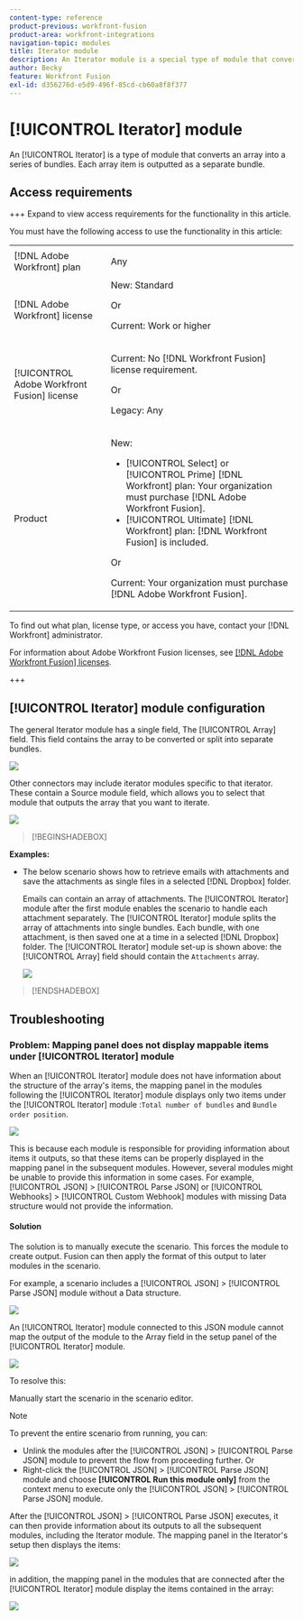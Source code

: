 ```yaml
---
content-type: reference
product-previous: workfront-fusion
product-area: workfront-integrations
navigation-topic: modules
title: Iterator module
description: An Iterator module is a special type of module that converts an array into a series of bundles. Each array item is outputted as a separate bundle.
author: Becky
feature: Workfront Fusion
exl-id: d356276d-e5d9-496f-85cd-cb60a8f8f377
---
```

# [!UICONTROL Iterator] module

<!--audited: 09/2024-->

An [!UICONTROL Iterator] is a type of module that converts an array into a series of bundles. Each array item is outputted as a separate bundle.

## Access requirements

+++ Expand to view access requirements for the functionality in this article.

You must have the following access to use the functionality in this article:

<table style="table-layout:auto">
 <col> 
 <col> 
 <tbody> 
  <tr> 
    <td role="rowheader">[!DNL Adobe Workfront] plan</td> 
   <td> <p>Any</p> </td> 
  </tr> 
  <tr data-mc-conditions=""> 
   <td role="rowheader">[!DNL Adobe Workfront] license</td> 
   <td> New: Standard<p>Or</p><p>Current: Work or higher</p> </td> 
  </tr> 
  <tr> 
   <td role="rowheader">[!UICONTROL Adobe Workfront Fusion] license</td> 
   <td>
   <p>Current: No [!DNL Workfront Fusion] license requirement.</p>
   <p>Or</p>
   <p>Legacy: Any </p>
   </td> 
  </tr> 
  <tr> 
   <td role="rowheader">Product</td> 
   <td>
   <p>New:</p> <ul><li>[!UICONTROL Select] or [!UICONTROL Prime] [!DNL Workfront] plan: Your organization must purchase [!DNL Adobe Workfront Fusion].</li><li>[!UICONTROL Ultimate] [!DNL Workfront] plan: [!DNL Workfront Fusion] is included.</li></ul>
   <p>Or</p>
   <p>Current: Your organization must purchase [!DNL Adobe Workfront Fusion].</p>
   </td> 
  </tr>
 </tbody> 
</table>


To find out what plan, license type, or access you have, contact your [!DNL Workfront] administrator.

For information about Adobe Workfront Fusion licenses, see [[!DNL Adobe Workfront Fusion] licenses](/help/workfront-fusion/set-up-and-manage-workfront-fusion/licensing-operations-overview/license-automation-vs-integration.md).

+++

## [!UICONTROL Iterator] module configuration

The general Iterator module has a single field, The [!UICONTROL Array] field. This field contains the array to be converted or split into separate bundles.

![](assets/set-up-iterator.jpg)

Other connectors may include iterator modules specific to that iterator. These contain a Source module field, which allows you to select that module that outputs the array that you want to iterate.

![](assets/specialized-iterators.jpg)

<!--For more information, see [Configure a module's settings](../../workfront-fusion/modules/configure-a-modules-settings.md).-->

>[!BEGINSHADEBOX]

**Examples:** 

* The below scenario shows how to retrieve emails with attachments and save the attachments as single files in a selected [!DNL Dropbox] folder.

   Emails can contain an array of attachments. The [!UICONTROL Iterator] module after the first module enables the scenario to handle each attachment separately. The [!UICONTROL Iterator] module splits the array of attachments into single bundles. Each bundle, with one attachment, is then saved one at a time in a selected [!DNL Dropbox] folder. The [!UICONTROL Iterator] module set-up is shown above: the [!UICONTROL Array] field should contain the `Attachments` array.

   ![](assets/attachments-array.jpg)

>[!ENDSHADEBOX]


## Troubleshooting

### Problem: Mapping panel does not display mappable items under [!UICONTROL Iterator] module

When an [!UICONTROL Iterator] module does not have information about the structure of the array's items, the mapping panel in the modules following the [!UICONTROL Iterator] module displays only two items under the [!UICONTROL Iterator] module :`Total number of bundles` and `Bundle order position`.

![](assets/mapping-panel-doesnt-display.png)

This is because each module is responsible for providing information about items it outputs, so that these items can be properly displayed in the mapping panel in the subsequent modules. However, several modules might be unable to provide this information in some cases. For example, [!UICONTROL JSON] > [!UICONTROL Parse JSON] or [!UICONTROL Webhooks] > [!UICONTROL Custom Webhook] modules with missing Data structure would not provide the information.

#### Solution

The solution is to manually execute the scenario. This forces the module to create output. Fusion can then apply the format of this output to later modules in the scenario. 

For example, a scenario includes a [!UICONTROL JSON] > [!UICONTROL Parse JSON] module without a Data structure.

![](assets/json-parse-json.png)

An [!UICONTROL Iterator] module connected to this JSON module cannot map the output of the module to the Array field in the setup panel of the [!UICONTROL Iterator] module.

![](assets/connect-iterator-module.png)

To resolve this: 

Manually start the scenario in the scenario editor. 

>[!NOTE]
>
>To prevent the entire scenario from running, you can:
>
>* Unlink the modules after the [!UICONTROL JSON] > [!UICONTROL Parse JSON] module to prevent the flow from proceeding further. 
>   Or 
>* Right-click the [!UICONTROL JSON] > [!UICONTROL Parse JSON] module and choose **[!UICONTROL Run this module only]** from the context menu to execute only the [!UICONTROL JSON] > [!UICONTROL Parse JSON] module.

After the [!UICONTROL JSON] > [!UICONTROL Parse JSON] executes, it can then provide information about its outputs to all the subsequent modules, including the Iterator module. The mapping panel in the Iterator's setup then displays the items:

![](assets/mapping-panel-displays-items.png)

in addition, the mapping panel in the modules that are connected after the [!UICONTROL Iterator] module display the items contained in the array:

![](assets/items-contained-in-array.png)
